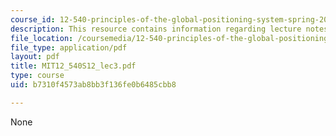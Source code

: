 ```yaml
---
course_id: 12-540-principles-of-the-global-positioning-system-spring-2012
description: This resource contains information regarding lecture notes.
file_location: /coursemedia/12-540-principles-of-the-global-positioning-system-spring-2012/b7310f4573ab8bb3f136fe0b6485cbb8_MIT12_540S12_lec3.pdf
file_type: application/pdf
layout: pdf
title: MIT12_540S12_lec3.pdf
type: course
uid: b7310f4573ab8bb3f136fe0b6485cbb8

---
```

None